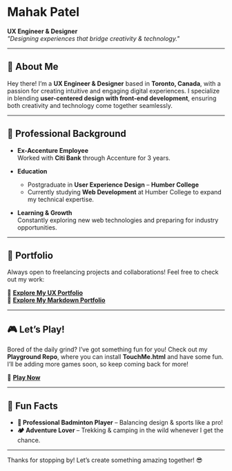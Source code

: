 # Mahak Patel  
**UX Engineer & Designer**  
_"Designing experiences that bridge creativity & technology."_

---

## 👋 About Me  
Hey there! I’m a **UX Engineer & Designer** based in **Toronto, Canada**, with a passion for creating intuitive and engaging digital experiences. I specialize in blending **user-centered design with front-end development**, ensuring both creativity and technology come together seamlessly.

---

## 💼 Professional Background

- **Ex-Accenture Employee**  
  Worked with **Citi Bank** through Accenture for 3 years.

- **Education**  
  - Postgraduate in **User Experience Design** – **Humber College**  
  - Currently studying **Web Development** at Humber College to expand my technical expertise.

- **Learning & Growth**  
  Constantly exploring new web technologies and preparing for industry opportunities.

---

## 📂 Portfolio  

Always open to freelancing projects and collaborations! Feel free to check out my work:

🔗 [**Explore My UX Portfolio**](https://mahakpatel.wixstudio.com/portfolio)  
🔗 [**Explore My Markdown Portfolio**](https://github.com/Oyemahak/Markdown-Portfolio)

---

## 🎮 Let’s Play!  

Bored of the daily grind? I’ve got something fun for you! Check out my **Playground Repo**, where you can install **TouchMe.html** and have some fun. I’ll be adding more games soon, so keep coming back for more!

🔗 [**Play Now**](https://github.com/Oyemahak/Playground/blob/main/TouchMe.html)

---

## 🌟 Fun Facts

- **🏸 Professional Badminton Player** – Balancing design & sports like a pro!  
- **🏕️ Adventure Lover** – Trekking & camping in the wild whenever I get the chance.

---

Thanks for stopping by! Let’s create something amazing together! 😎
